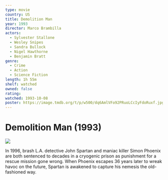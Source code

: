```yaml
---
type: movie
country: US
title: Demolition Man
year: 1993
director: Marco Brambilla
actors:
  - Sylvester Stallone
  - Wesley Snipes
  - Sandra Bullock
  - Nigel Hawthorne
  - Benjamin Bratt
genre:
  - Crime
  - Action
  - Science Fiction
length: 1h 55m
shelf: watched
owned: false
rating:
watched: 1993-10-08
poster: https://image.tmdb.org/t/p/w500/dq6AmlVFo92PRuoLCcIyFdoRuxf.jpg
---
```


# Demolition Man (1993)

![](https://image.tmdb.org/t/p/w500/dq6AmlVFo92PRuoLCcIyFdoRuxf.jpg)

In 1996, brash L.A. detective John Spartan and maniac killer Simon Phoenix are both sentenced to decades in a cryogenic prison as punishment for a rescue mission gone wrong. When Phoenix escapes 36 years later to wreak havoc on the future, Spartan is awakened to capture his nemesis the old-fashioned way.